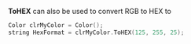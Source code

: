 **ToHEX** can also be used to convert RGB to HEX to

```cpp
Color clrMyColor = Color();
string HexFormat = clrMyColor.ToHEX(125, 255, 25);
```
